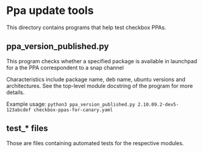 # Ppa update tools

This directory contains programs that help test checkbox PPAs.

## ppa_version_published.py

This program checks whether a specified package is available in launchpad
for a the PPA correspondent to a snap channel

Characteristics include package name, deb name, ubuntu versions and 
architectures.
See the top-level module docstring of the program for more details.

Example usage:
`python3 ppa_version_published.py 2.10.09.2-dev5-123abcdef checkbox-ppas-for-canary.yaml`

## test_* files

Those are files containing automated tests for the respective modules.
